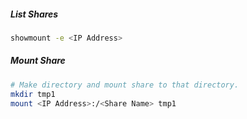 ##### List Shares
```bash
showmount -e <IP Address>
```

##### Mount Share
```bash
# Make directory and mount share to that directory.
mkdir tmp1
mount <IP Address>:/<Share Name> tmp1
```
